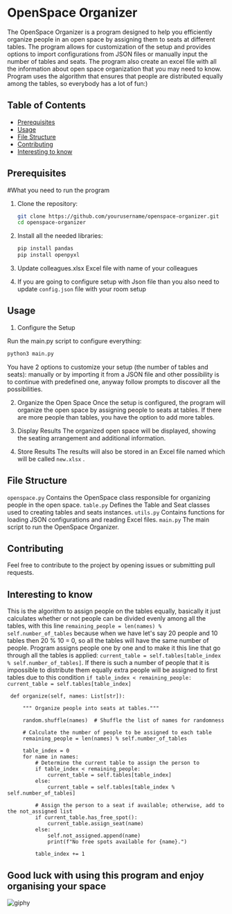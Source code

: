 # OpenSpace Organizer

The OpenSpace Organizer is a program designed to help you efficiently organize people in an open space by assigning them to seats at different tables. The program allows for customization of the setup and provides options to import configurations from JSON files or manually input the number of tables and seats. The program also create an excel file with all the information about open space organization that you may need to know. Program uses the algorithm that ensures that people are distributed equally among the tables, so everybody has a lot of fun:)

## Table of Contents

- [Prerequisites ](#prerequisites)
- [Usage](#usage)
- [File Structure](#file-structure)
- [Contributing](#contributing)
- [Interesting to know](#interesting_to_know)


## Prerequisites
#What you need to run the program

1. Clone the repository:

   ```bash
   git clone https://github.com/yourusername/openspace-organizer.git
   cd openspace-organizer
   ```

2. Install all the needed libraries:
   ```bash
   pip install pandas
   pip install openpyxl
   ```

3. Update colleagues.xlsx Excel file with name of your colleagues


4. If you are going to configure setup with Json file than you also need to update ```config.json``` file with your room setup




## Usage

1. Configure the Setup
   
Run the main.py script to configure everything:

```bash
python3 main.py
```

You have 2 options to customize your setup (the number of tables and seats): manually or by importing it from a JSON file and other possibility is to continue with predefined one, anyway follow prompts to discover all the possibilities.

2. Organize the Open Space
Once the setup is configured, the program will organize the open space by assigning people to seats at tables. If there are more people than tables, you have the option to add more tables.

3. Display Results
The organized open space will be displayed, showing the seating arrangement and additional information.

4. Store Results
The results will also be stored in an Excel file named which will be called ```new.xlsx``` .


## File Structure

```openspace.py``` Contains the OpenSpace class responsible for organizing people in the open space.
```table.py``` Defines the Table and Seat classes used to creating tables and seats instances.
```utils.py``` Contains functions for loading JSON configurations and reading Excel files.
```main.py``` The main script to run the OpenSpace Organizer.


## Contributing

Feel free to contribute to the project by opening issues or submitting pull requests.



## Interesting to know

This is the algorithm to assign people on the tables equally, basically it just calculates whether or not people can be divided evenly among all the tables, with this line ```remaining_people = len(names) % self.number_of_tables``` because when we have let's say 20 people and 10 tables then 20 % 10 = 0, so all the tables will have the same number of people. Program assigns people one by one and to make it this line that go through all the tables is applied: ```current_table = self.tables[table_index % self.number_of_tables]```. If there is such a number of people that it is impossible to distribute them equally extra people will be assigned to first tables due to this condition ```if table_index < remaining_people:
                                                     current_table = self.tables[table_index]
                                               ```

   ```
    def organize(self, names: List[str]):

        """ Organize people into seats at tables."""

        random.shuffle(names)  # Shuffle the list of names for randomness
        
        # Calculate the number of people to be assigned to each table
        remaining_people = len(names) % self.number_of_tables

        table_index = 0
        for name in names:
            # Determine the current table to assign the person to
            if table_index < remaining_people:
                current_table = self.tables[table_index]
            else:
                current_table = self.tables[table_index % self.number_of_tables]

            # Assign the person to a seat if available; otherwise, add to the not_assigned list
            if current_table.has_free_spot():
                current_table.assign_seat(name)
            else:
                self.not_assigned.append(name)
                print(f"No free spots available for {name}.")

            table_index += 1
   ```


## Good luck with using this program and enjoy organising your space
![giphy](https://github.com/Lucky-sketch/openspace-organizer/assets/53155116/b65c97c0-a6fb-4f24-b065-eb5fff5fc12d)







